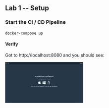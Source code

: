 ## Lab 1 -- Setup

### Start the CI / CD Pipeline

```
docker-compose up
```
#### Verify

Got to http://localhost:8080 and you should see:

<img src="resources/lab1-verification.png" width="50%"></img>